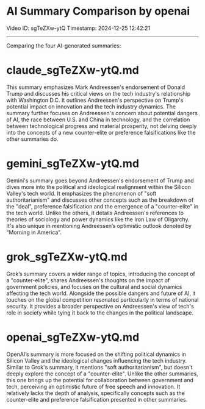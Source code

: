 # AI Summary Comparison by openai

Video ID: sgTeZXw-ytQ
Timestamp: 2024-12-25 12:42:21

---

Comparing the four AI-generated summaries:

# claude_sgTeZXw-ytQ.md

This summary emphasizes Mark Andreessen's endorsement of Donald Trump and discusses his critical views on the tech industry's relationship with Washington D.C. It outlines Andreessen's perspective on Trump's potential impact on innovation and the tech industry dynamics. The summary further focuses on Andreessen's concern about potential dangers of AI, the race between U.S. and China in technology, and the correlation between technological progress and material prosperity, not delving deeply into the concepts of a new counter-elite or preference falsifications like the other summaries do.

# gemini_sgTeZXw-ytQ.md

Gemini's summary goes beyond Andreessen's endorsement of Trump and dives more into the political and ideological realignment within the Silicon Valley's tech world. It emphasizes the phenomenon of "soft authoritarianism" and discusses other concepts such as the breakdown of the "deal", preference falsification and the emergence of a "counter-elite" in the tech world. Unlike the others, it details Andreessen's references to theories of sociology and power dynamics like the Iron Law of Oligarchy. It's also unique in mentioning Andreessen’s optimistic outlook denoted by “Morning in America”.

# grok_sgTeZXw-ytQ.md

Grok’s summary covers a wider range of topics, introducing the concept of a "counter-elite", shares Andreessen's thoughts on the impact of government policies, and focuses on the cultural and social dynamics affecting the tech world. Alongside the possible dangers and future of AI, it touches on the global competition resonated particularly in terms of national security. It provides a broader perspective on Andreessen's view of tech's role in society while tying it back to the changes in the political landscape.

# openai_sgTeZXw-ytQ.md

OpenAI’s summary is more focused on the shifting political dynamics in Silicon Valley and the ideological changes influencing the tech industry. Similar to Grok's summary, it mentions "soft authoritarianism", but doesn't deeply explore the concept of a "counter-elite". Unlike the other summaries, this one brings up the potential for collaboration between government and tech, perceiving an optimistic future of free speech and innovation. It relatively lacks the depth of analysis, specifically concepts such as the counter-elite and preference falsification presented in other summaries.